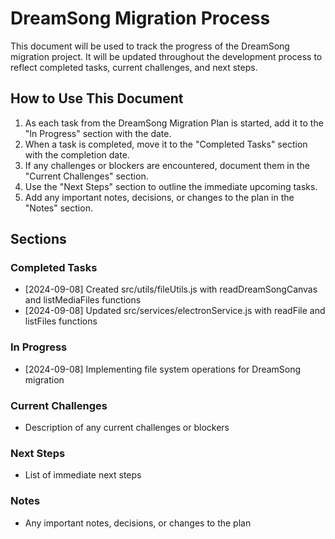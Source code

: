# DreamSong Migration Process

This document will be used to track the progress of the DreamSong migration project. It will be updated throughout the development process to reflect completed tasks, current challenges, and next steps.

## How to Use This Document

1. As each task from the DreamSong Migration Plan is started, add it to the "In Progress" section with the date.
2. When a task is completed, move it to the "Completed Tasks" section with the completion date.
3. If any challenges or blockers are encountered, document them in the "Current Challenges" section.
4. Use the "Next Steps" section to outline the immediate upcoming tasks.
5. Add any important notes, decisions, or changes to the plan in the "Notes" section.

## Sections

### Completed Tasks
- [2024-09-08] Created src/utils/fileUtils.js with readDreamSongCanvas and listMediaFiles functions
- [2024-09-08] Updated src/services/electronService.js with readFile and listFiles functions

### In Progress
- [2024-09-08] Implementing file system operations for DreamSong migration

### Current Challenges
- Description of any current challenges or blockers

### Next Steps
- List of immediate next steps

### Notes
- Any important notes, decisions, or changes to the plan
